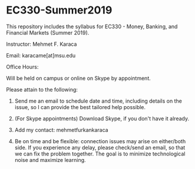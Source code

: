 # EC330-Summer2019
This repository includes the syllabus for EC330 - Money, Banking, and Financial Markets (Summer 2019).


Instructor: Mehmet F. Karaca

Email: karacame[at]msu.edu

Office Hours:

Will be held on campus or online on Skype by appointment.

Please attain to the following:
1. Send me an email to schedule date and time, including details on the issue, so I can provide the best tailored help possible.

2. (For Skype appointments) Download Skype, if you don't have it already.

3. Add my contact: mehmetfurkankaraca

4. Be on time and be flexible: connection issues may arise on either/both side. If you experience any delay, please check/send an email, so that we can fix the problem together. The goal is to minimize technological noise and maximize learning.
